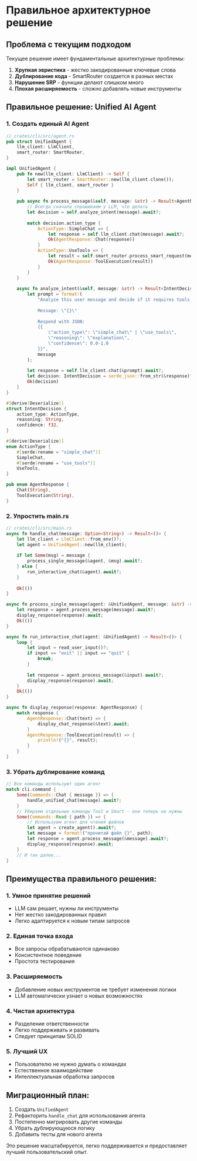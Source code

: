 # Правильное архитектурное решение

## Проблема с текущим подходом

Текущее решение имеет фундаментальные архитектурные проблемы:

1. **Хрупкая эвристика** - жестко закодированные ключевые слова
2. **Дублирование кода** - SmartRouter создается в разных местах
3. **Нарушение SRP** - функции делают слишком много
4. **Плохая расширяемость** - сложно добавлять новые инструменты

## Правильное решение: Unified AI Agent

### 1. Создать единый AI Agent

```rust
// crates/cli/src/agent.rs
pub struct UnifiedAgent {
    llm_client: LlmClient,
    smart_router: SmartRouter,
}

impl UnifiedAgent {
    pub fn new(llm_client: LlmClient) -> Self {
        let smart_router = SmartRouter::new(llm_client.clone());
        Self { llm_client, smart_router }
    }
    
    pub async fn process_message(&self, message: &str) -> Result<AgentResponse> {
        // Всегда сначала спрашиваем у LLM, что делать
        let decision = self.analyze_intent(message).await?;
        
        match decision.action_type {
            ActionType::SimpleChat => {
                let response = self.llm_client.chat(message).await?;
                Ok(AgentResponse::Chat(response))
            }
            ActionType::UseTools => {
                let result = self.smart_router.process_smart_request(message).await?;
                Ok(AgentResponse::ToolExecution(result))
            }
        }
    }
    
    async fn analyze_intent(&self, message: &str) -> Result<IntentDecision> {
        let prompt = format!(
            "Analyze this user message and decide if it requires tools or just chat:
            
            Message: \"{}\"
            
            Respond with JSON:
            {{
                \"action_type\": \"simple_chat\" | \"use_tools\",
                \"reasoning\": \"explanation\",
                \"confidence\": 0.0-1.0
            }}",
            message
        );
        
        let response = self.llm_client.chat(&prompt).await?;
        let decision: IntentDecision = serde_json::from_str(&response)?;
        Ok(decision)
    }
}

#[derive(Deserialize)]
struct IntentDecision {
    action_type: ActionType,
    reasoning: String,
    confidence: f32,
}

#[derive(Deserialize)]
enum ActionType {
    #[serde(rename = "simple_chat")]
    SimpleChat,
    #[serde(rename = "use_tools")]
    UseTools,
}

pub enum AgentResponse {
    Chat(String),
    ToolExecution(String),
}
```

### 2. Упростить main.rs

```rust
// crates/cli/src/main.rs
async fn handle_chat(message: Option<String>) -> Result<()> {
    let llm_client = LlmClient::from_env()?;
    let agent = UnifiedAgent::new(llm_client);
    
    if let Some(msg) = message {
        process_single_message(&agent, &msg).await?;
    } else {
        run_interactive_chat(&agent).await?;
    }
    
    Ok(())
}

async fn process_single_message(agent: &UnifiedAgent, message: &str) -> Result<()> {
    let response = agent.process_message(message).await?;
    display_response(response).await;
    Ok(())
}

async fn run_interactive_chat(agent: &UnifiedAgent) -> Result<()> {
    loop {
        let input = read_user_input()?;
        if input == "exit" || input == "quit" {
            break;
        }
        
        let response = agent.process_message(&input).await?;
        display_response(response).await;
    }
    Ok(())
}

async fn display_response(response: AgentResponse) {
    match response {
        AgentResponse::Chat(text) => {
            display_chat_response(&text).await;
        }
        AgentResponse::ToolExecution(result) => {
            println!("{}", result);
        }
    }
}
```

### 3. Убрать дублирование команд

```rust
// Все команды используют один агент
match cli.command {
    Some(Commands::Chat { message }) => {
        handle_unified_chat(message).await?;
    }
    // Убираем отдельные команды Tool и Smart - они теперь не нужны
    Some(Commands::Read { path }) => {
        // Используем агент для чтения файлов
        let agent = create_agent().await?;
        let message = format!("прочитай файл {}", path);
        let response = agent.process_message(&message).await?;
        display_response(response).await;
    }
    // И так далее...
}
```

## Преимущества правильного решения:

### 1. **Умное принятие решений**
- LLM сам решает, нужны ли инструменты
- Нет жестко закодированных правил
- Легко адаптируется к новым типам запросов

### 2. **Единая точка входа**
- Все запросы обрабатываются одинаково
- Консистентное поведение
- Простота тестирования

### 3. **Расширяемость**
- Добавление новых инструментов не требует изменения логики
- LLM автоматически узнает о новых возможностях

### 4. **Чистая архитектура**
- Разделение ответственности
- Легко поддерживать и развивать
- Следует принципам SOLID

### 5. **Лучший UX**
- Пользователю не нужно думать о командах
- Естественное взаимодействие
- Интеллектуальная обработка запросов

## Миграционный план:

1. Создать `UnifiedAgent`
2. Рефакторить `handle_chat` для использования агента
3. Постепенно мигрировать другие команды
4. Убрать дублирующуюся логику
5. Добавить тесты для нового агента

Это решение масштабируется, легко поддерживается и предоставляет лучший пользовательский опыт.